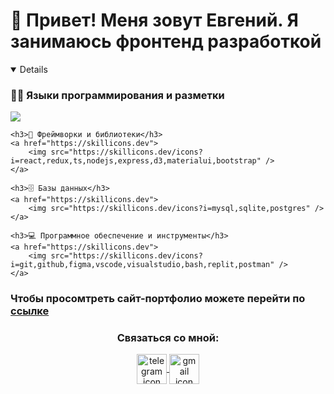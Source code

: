 # 👋 Привет! Меня зовут Евгений. Я занимаюсь фронтенд разработкой

<details open>
    <h3>👨‍💻 Языки программирования и разметки</h3>
    <a href="https://skillicons.dev">
        <img src="https://skillicons.dev/icons?i=js,html,css" />
    </a>

    <h3>🧰 Фреймворки и библиотеки</h3>
    <a href="https://skillicons.dev">
        <img src="https://skillicons.dev/icons?i=react,redux,ts,nodejs,express,d3,materialui,bootstrap" />
    </a>
    
    <h3>🗄️ Базы данных</h3>
    <a href="https://skillicons.dev">
        <img src="https://skillicons.dev/icons?i=mysql,sqlite,postgres" />
    </a>

    <h3>💻 Программное обеспечение и инструменты</h3>
    <a href="https://skillicons.dev">
        <img src="https://skillicons.dev/icons?i=git,github,figma,vscode,visualstudio,bash,replit,postman" />
    </a>
</details>

### Чтобы просомтреть сайт-портфолио можете перейти по [ссылке](https://eugenepokalyuk.github.io/profile-new/)

<h3 align="center">Связаться со мной:</h3>
<section align="center">
  <a href="https://t.me/PaperCranejs" target="_blank">
    <img src="https://cdn-icons-png.flaticon.com/512/2111/2111646.png" align="center" alt="telegram icon" width="48" height="48">
  </a>
  
  <a href="eugene.pokalyuk@gmail.com" target="_blank">
    <img src="https://cdn-icons-png.flaticon.com/512/732/732200.png" align="center" alt="gmail icon" width="48" height="48">
  </a>
</section>
